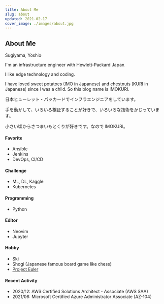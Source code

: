 ```yaml
---
title: About Me
slug: about
updated: 2021-02-17
cover_image: ./images/about.jpg
---
```


## About Me

Sugiyama, Yoshio


I'm an infrastructure engineer with Hewlett-Packard Japan.

I like edge technology and coding.

I have loved sweet potatoes (IMO in Japanese) and chestnuts (KURI in Japanese) since I was a child.
So this blog name is IMOKURI.


日本ヒューレット・パッカードでインフラエンジニアをしています。

手を動かして、いろいろ検証することが好きで、いろいろな技術をかじっています。

小さい頃からさつまいもとくりが好きです。なので IMOKURI。


#### Favorite

- Ansible
- Jenkins
- DevOps, CI/CD

#### Challenge

- ML, DL, Kaggle
- Kubernetes

#### Programming

- Python

#### Editor

- Neovim
- Jupyter

#### Hobby

- Ski
- Shogi (Japanese famous board game like chess)
- [Project Euler](https://projecteuler.net/)

#### Recent Activity

- 2020/12: AWS Certified Solutions Architect - Associate (AWS SAA)
- 2021/06: Microsoft Certified Azure Administrator Associate (AZ-104)
